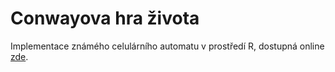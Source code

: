 # Conwayova hra života
Implementace známého celulárního automatu v prostředí R, dostupná online [zde](http://shiny.statest.cz:3838/Conwayova_hra_zivota/).
